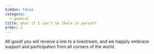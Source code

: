 ```yaml
---
hidden: false
category:
  - general
title: what if I can't be there in person?
order: 2
---
```

All good! you will receive a link to a livestream, and we happily embrace support and participation from all corners of the world.